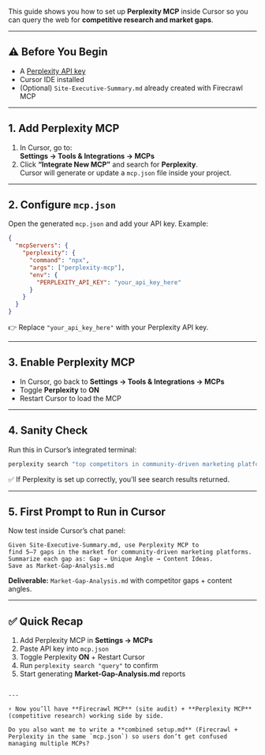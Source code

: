 
This guide shows you how to set up **Perplexity MCP** inside Cursor so you can query the web for **competitive research and market gaps**.

---

## ⚠️ Before You Begin
- A [Perplexity API key](https://perplexity.ai)  
- Cursor IDE installed  
- (Optional) `Site-Executive-Summary.md` already created with Firecrawl MCP  

---

## 1. Add Perplexity MCP

1. In Cursor, go to:  
   **Settings → Tools & Integrations → MCPs**
2. Click **“Integrate New MCP”** and search for **Perplexity**.  
   Cursor will generate or update a `mcp.json` file inside your project.

---

## 2. Configure `mcp.json`

Open the generated `mcp.json` and add your API key. Example:

```json
{
  "mcpServers": {
    "perplexity": {
      "command": "npx",
      "args": ["perplexity-mcp"],
      "env": {
        "PERPLEXITY_API_KEY": "your_api_key_here"
      }
    }
  }
}
````

👉 Replace `"your_api_key_here"` with your Perplexity API key.

---

## 3. Enable Perplexity MCP

* In Cursor, go back to **Settings → Tools & Integrations → MCPs**
* Toggle **Perplexity** to **ON**
* Restart Cursor to load the MCP

---

## 4. Sanity Check

Run this in Cursor’s integrated terminal:

```bash
perplexity search "top competitors in community-driven marketing platforms"
```

✅ If Perplexity is set up correctly, you’ll see search results returned.

---

## 5. First Prompt to Run in Cursor

Now test inside Cursor’s chat panel:

```
Given Site-Executive-Summary.md, use Perplexity MCP to 
find 5–7 gaps in the market for community-driven marketing platforms. 
Summarize each gap as: Gap → Unique Angle → Content Ideas. 
Save as Market-Gap-Analysis.md
```

**Deliverable:** `Market-Gap-Analysis.md` with competitor gaps + content angles.

---

## ✅ Quick Recap

1. Add Perplexity MCP in **Settings → MCPs**
2. Paste API key into `mcp.json`
3. Toggle Perplexity **ON** + Restart Cursor
4. Run `perplexity search "query"` to confirm
5. Start generating **Market-Gap-Analysis.md** reports

```

---

⚡ Now you’ll have **Firecrawl MCP** (site audit) + **Perplexity MCP** (competitive research) working side by side.  

Do you also want me to write a **combined setup.md** (Firecrawl + Perplexity in the same `mcp.json`) so users don’t get confused managing multiple MCPs?
```
